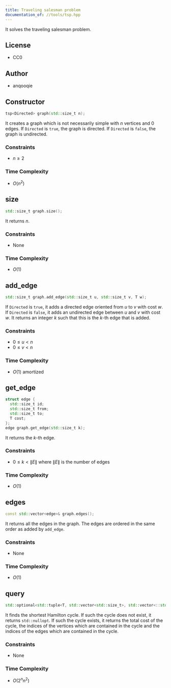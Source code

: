 ```yaml
---
title: Traveling salesman problem
documentation_of: //tools/tsp.hpp
---
```


It solves the traveling salesman problem.

## License
- CC0

## Author
- anqooqie

## Constructor
```cpp
tsp<Directed> graph(std::size_t n);
```

It creates a graph which is not necessarily simple with $n$ vertices and $0$ edges.
If `Directed` is `true`, the graph is directed.
If `Directed` is `false`, the graph is undirected.

### Constraints
- $n \geq 2$

### Time Complexity
- $O(n^2)$

## size
```cpp
std::size_t graph.size();
```

It returns $n$.

### Constraints
- None

### Time Complexity
- $O(1)$

## add_edge
```cpp
std::size_t graph.add_edge(std::size_t u, std::size_t v, T w);
```

If `Directed` is `true`, it adds a directed edge oriented from $u$ to $v$ with cost $w$.
If `Directed` is `false`, it adds an undirected edge between $u$ and $v$ with cost $w$.
It returns an integer $k$ such that this is the $k$-th edge that is added.

### Constraints
- $0 \leq u < n$
- $0 \leq v < n$

### Time Complexity
- $O(1)$ amortized

## get_edge
```cpp
struct edge {
  std::size_t id;
  std::size_t from;
  std::size_t to;
  T cost;
};
edge graph.get_edge(std::size_t k);
```

It returns the $k$-th edge.

### Constraints
- $0 \leq k < \|E\|$ where $\|E\|$ is the number of edges

### Time Complexity
- $O(1)$

## edges
```cpp
const std::vector<edge>& graph.edges();
```

It returns all the edges in the graph.
The edges are ordered in the same order as added by `add_edge`.

### Constraints
- None

### Time Complexity
- $O(1)$

## query
```cpp
std::optional<std::tuple<T, std::vector<std::size_t>, std::vector<::std::size_t>>> graph.query();
```

It finds the shortest Hamilton cycle.
If such the cycle does not exist, it returns `std::nullopt`.
If such the cycle exists, it returns the total cost of the cycle, the indices of the vertices which are contained in the cycle and the indices of the edges which are contained in the cycle.

### Constraints
- None

### Time Complexity
- $O(2^n n^2)$
